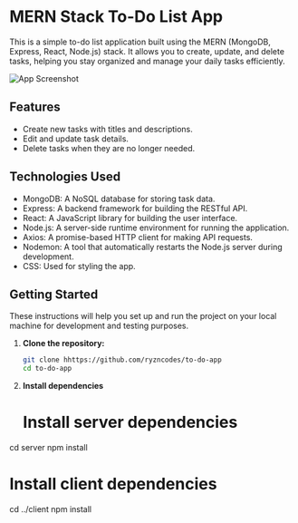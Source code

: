 # MERN Stack To-Do List App

This is a simple to-do list application built using the MERN (MongoDB, Express, React, Node.js) stack. It allows you to create, update, and delete tasks, helping you stay organized and manage your daily tasks efficiently.

![App Screenshot](screenshot.png)

## Features

- Create new tasks with titles and descriptions.
- Edit and update task details.
- Delete tasks when they are no longer needed.

## Technologies Used

- MongoDB: A NoSQL database for storing task data.
- Express: A backend framework for building the RESTful API.
- React: A JavaScript library for building the user interface.
- Node.js: A server-side runtime environment for running the application.
- Axios: A promise-based HTTP client for making API requests.
- Nodemon: A tool that automatically restarts the Node.js server during development.
- CSS: Used for styling the app.

## Getting Started

These instructions will help you set up and run the project on your local machine for development and testing purposes.

1. **Clone the repository:**

   ```bash
   git clone hhttps://github.com/ryzncodes/to-do-app
   cd to-do-app

2. **Install dependencies**

    # Install server dependencies
cd server
npm install

# Install client dependencies
cd ../client
npm install

